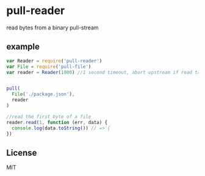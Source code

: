 # pull-reader

read bytes from a binary pull-stream


## example

``` js
var Reader = require('pull-reader')
var File = require('pull-file')
var reader = Reader(1000) //1 second timeout, abort upstream if read takes longer than this.


pull(
  File('./package.json'),
  reader
)

//read the first byte of a file
reader.read(1, function (err, data) {
  console.log(data.toString()) // => {
})

```

## License

MIT
